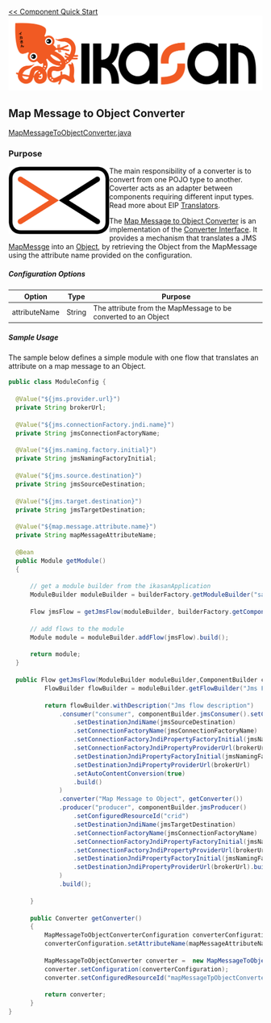[<< Component Quick Start](../Readme.md)
![IKASAN](../../developer/docs/quickstart-images/Ikasan-title-transparent.png)
## Map Message to Object Converter
[MapMessageToObjectConverter.java](src/main/java/org/ikasan/component/converter/jms/MapMessageToObjectConverter.java)

### Purpose

<img src="../../developer/docs/quickstart-images/message-translator.png" width="200px" align="left">The main responsibility of a converter is to convert from one POJO type to another. Coverter acts as an adapter between components requiring different input types.
Read more about EIP [Translators](http://www.enterpriseintegrationpatterns.com/patterns/messaging/MessageTranslator.html).  

The [Map Message to Object Converter](./src/main/java/org/ikasan/component/converter/jms/MapMessageToObjectConverter.java)
is an implementation of the  [Converter Interface](../spec/component/src/main/java/org/ikasan/spec/component/transformation/Converter.java). 
It provides a mechanism that translates a JMS [MapMessge](https://javaee.github.io/javaee-spec/javadocs/javax/jms/MapMessage.html)
into an [Object](https://docs.oracle.com/javase/8/docs/api/java/lang/Object.html), by retrieving the Object from the MapMessage using the 
attribute name provided on the configuration. 
<br/>
##### Configuration Options
| Option | Type | Purpose |
| --- | --- | --- |
| attributeName | String | The attribute from the MapMessage to be converted to an Object |

##### Sample Usage
The sample below defines a simple module with one flow that translates an attribute on a map message to an Object. 
````java
public class ModuleConfig {

  @Value("${jms.provider.url}")
  private String brokerUrl;

  @Value("${jms.connectionFactory.jndi.name}")
  private String jmsConnectionFactoryName;

  @Value("${jms.naming.factory.initial}")
  private String jmsNamingFactoryInitial;

  @Value("${jms.source.destination}")
  private String jmsSourceDestination;

  @Value("${jms.target.destination}")
  private String jmsTargetDestination;
  
  @Value("${map.message.attribute.name}")
  private String mapMessageAttributeName;

  @Bean
  public Module getModule()
  {

      // get a module builder from the ikasanApplication
      ModuleBuilder moduleBuilder = builderFactory.getModuleBuilder("sample-builder-pattern").withDescription("Example module with pattern builder");

      Flow jmsFlow = getJmsFlow(moduleBuilder, builderFactory.getComponentBuilder());

      // add flows to the module
      Module module = moduleBuilder.addFlow(jmsFlow).build();

      return module;
  }

  public Flow getJmsFlow(ModuleBuilder moduleBuilder,ComponentBuilder componentBuilder) {
          FlowBuilder flowBuilder = moduleBuilder.getFlowBuilder("Jms Flow");
  
          return flowBuilder.withDescription("Jms flow description")
              .consumer("consumer", componentBuilder.jmsConsumer().setConfiguredResourceId("configuredResourceId")
                  .setDestinationJndiName(jmsSourceDestination)
                  .setConnectionFactoryName(jmsConnectionFactoryName)
                  .setConnectionFactoryJndiPropertyFactoryInitial(jmsNamingFactoryInitial)
                  .setConnectionFactoryJndiPropertyProviderUrl(brokerUrl)
                  .setDestinationJndiPropertyFactoryInitial(jmsNamingFactoryInitial)
                  .setDestinationJndiPropertyProviderUrl(brokerUrl)
                  .setAutoContentConversion(true)
                  .build()
              )
              .converter("Map Message to Object", getConverter())
              .producer("producer", componentBuilder.jmsProducer()
                  .setConfiguredResourceId("crid")
                  .setDestinationJndiName(jmsTargetDestination)
                  .setConnectionFactoryName(jmsConnectionFactoryName)
                  .setConnectionFactoryJndiPropertyFactoryInitial(jmsNamingFactoryInitial)
                  .setConnectionFactoryJndiPropertyProviderUrl(brokerUrl)
                  .setDestinationJndiPropertyFactoryInitial(jmsNamingFactoryInitial)
                  .setDestinationJndiPropertyProviderUrl(brokerUrl).build()
              )
              .build();
  
      }
  
      public Converter getConverter()
      {
          MapMessageToObjectConverterConfiguration converterConfiguration = new MapMessageToObjectConverterConfiguration();
          converterConfiguration.setAttributeName(mapMessageAttributeName);
          
          MapMessageToObjectConverter converter =  new MapMessageToObjectConverter();
          converter.setConfiguration(converterConfiguration);
          converter.setConfiguredResourceId("mapMessageTpObjectConverterConfigId");
          
          return converter;
      }
}
````